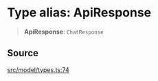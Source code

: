 # Type alias: ApiResponse

> **ApiResponse**: `ChatResponse`

## Source

[src/model/types.ts:74](https://github.com/dexaai/llm-tools/blob/5a38bb8/src/model/types.ts#L74)
